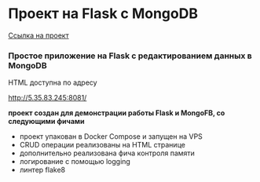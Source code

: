# Проект на Flask с MongoDB
[Ссылка на проект](https://github.com/GennadyBr/Flask_MongoDB_1)

### Простое приложение на Flask c редактированием данных в MongoDB
HTML доступна по адресу

http://5.35.83.245:8081/

**проект создан для демонстрации работы Flask и MongoFB, со следующими фичами**
- проект упакован в Docker Compose и запущен на VPS
- CRUD операции реализованы на HTML странице
- дополнительно реализована фича контроля памяти
- логирование с помощью logging
- линтер flake8

